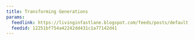 ```yaml
---
title: Transforming Generations
params:
  feedlink: https://livinginfastlane.blogspot.com/feeds/posts/default
  feedid: 12251bf754a42242dd431c1a77142d41
---
```


